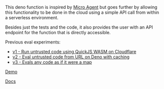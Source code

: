 This deno function is inspired by [Micro Agent](https://github.com/BuilderIO/micro-agent) but goes further by allowing this functionality to be done in the cloud using a simple API call from within a serverless environment.

Besides just the tests and the code, it also provides the user with an API endpoint for the function that is directly accessible.

Previous eval experiments:

- [v1 - Run untrusted code using QuickJS WASM on Cloudflare](https://github.com/janwilmake/evaloncloud-v1)
- [v2 - Eval untrusted code from URL on Deno with caching](https://github.com/janwilmake/evaloncloud-v2)
- [v3 - Evals any code as if it were a map](https://github.com/janwilmake/evaloncloud-v3)

[Demo](https://janwilmake_evaloncloud-v4.githuq.com/index.html)

[Docs](https://janwilmake_evaloncloud-v4.githuq.com/openapi.html)
